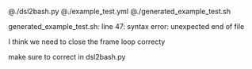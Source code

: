 @./dsl2bash.py
@./example_test.yml
@./generated_example_test.sh

generated_example_test.sh: line 47: syntax error: unexpected end of file

I think we need to close the frame loop correcty

make sure to correct in dsl2bash.py

